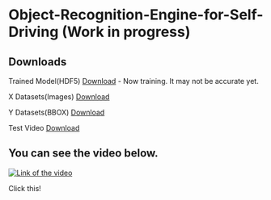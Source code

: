 # Object-Recognition-Engine-for-Self-Driving (Work in progress)



## Downloads
Trained Model(HDF5) [Download](https://drive.google.com/file/d/1e36aRe-Y8x2oQgDSC0F5MBt1v35nZsQE/view?usp=sharing) - Now training. It may not be accurate yet.

X Datasets(Images) [Download](https://drive.google.com/file/d/1u4g7wRqargX0ce_lqnOMjPZ8EmhrLrQo/view?usp=sharing)

Y Datasets(BBOX) [Download](https://drive.google.com/file/d/1RfVGTYQePfRYftLZzuhEUsUbCGy_i6du/view?usp=sharing)

Test Video [Download](https://drive.google.com/file/d/1ICboZ8l31yvnyLirKJUm0OMFPwKQEgnB/view?usp=sharing)



## You can see the video below.

[![Link of the video](https://img.youtube.com/vi/Rj5GVoOWZgM/0.jpg)](http://www.youtube.com/watch?v=Rj5GVoOWZgM)

Click this!
